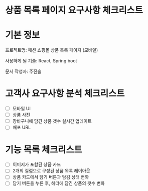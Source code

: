 # 상품 목록 페이지 요구사항 체크리스트

# 기본 정보

프로젝트명:
패션 쇼핑몰 상품 목록 페이지 (모바일)

사용하게 될 기술:
React, Spring boot

문서 작성자: 주진솔

# 고객사 요구사항 분석 체크리스트
- [ ] 모바일 UI
- [ ] 상품 사진
- [ ] 장바구니에 담긴 상품 갯수 실시간 업데이트
- [ ] 배포 URL

# 기능 목록 체크리스트
- [ ] 이미지가 포함된 상품 카드
- [ ] 2개의 컬럼으로 구성된 상품 목록 레이아웃
- [ ] 상품 카드에서 담기 버튼과 담김 상태 변화
- [ ] 담기 버튼을 누른 후, 헤더에 담긴 상품의 갯수 변화

